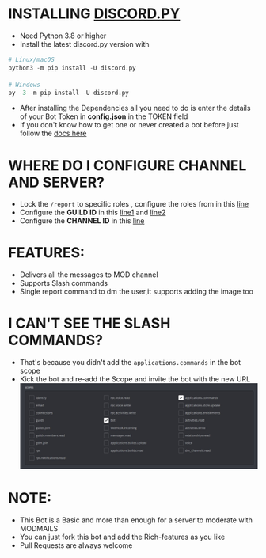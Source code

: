 # INSTALLING [DISCORD.PY](https://github.com/Rapptz/discord.py)
- Need Python 3.8 or higher
- Install the latest discord.py version with
```py
# Linux/macOS
python3 -m pip install -U discord.py

# Windows
py -3 -m pip install -U discord.py
```
- After installing the Dependencies all you need to do is enter the details of your Bot Token in **config.json** in the TOKEN field
- If you don't know how to get one or never created a bot before just follow the [docs here](https://discordpy.readthedocs.io/en/stable/discord.html)
# WHERE DO I CONFIGURE CHANNEL AND SERVER?
- Lock the `/report` to specific roles , configure the roles from in this [line](https://github.com/sireeshdevaraj/modmail/blob/main/main.py#:~:text=%40app_commands.checks.has_any_role(999999999999999999%2C%20999999999999999999%2C%20999999999999999999))
- Configure the **GUILD ID** in this [line1](https://github.com/sireeshdevaraj/modmail/blob/main/main.py#:~:text=main_guild%20%3D%20bot.get_guild(999999999999999999)%23Enter%20the%20Guild%20ID%20of%20the%20main%20server) and [line2](https://github.com/sireeshdevaraj/modmail/blob/main/main.py#:~:text=if%20interaction.guild.id%3D%3D681336886891118688%3A%20%23enter%20the%20Guild%20ID%20of%20the%20main%20server)
- Configure the **CHANNEL ID** in this [line](https://github.com/sireeshdevaraj/modmail/blob/main/main.py#:~:text=channel%20%3D%20bot.get_channel(999999999999999999)%23Enter%20the%20channel%20ID%20you%20want%20to%20Send%20the%20DM%20messages)
# FEATURES:
- Delivers all the messages to MOD channel
- Supports Slash commands
- Single report command to dm the user,it supports adding the image too

# I CAN'T SEE THE SLASH COMMANDS?
- That's because you didn't add the `applications.commands` in the bot scope
- Kick the bot and re-add the Scope and invite the bot with the new URL
 ![](https://github.com/sireeshdevaraj/modmail/blob/main/assets/scopes.jpg)

# NOTE:
- This Bot is a Basic and more than enough for a server to moderate with MODMAILS 
- You can just fork this bot and add the Rich-features as you like
- Pull Requests are always welcome
